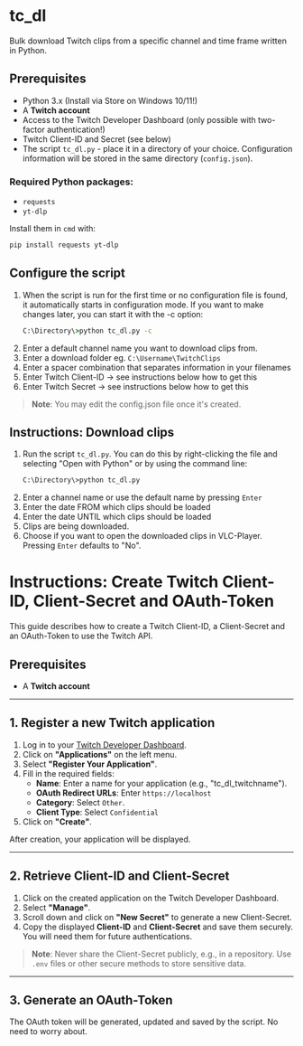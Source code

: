 # tc_dl

Bulk download Twitch clips from a specific channel and time frame written in Python.

## Prerequisites

- Python 3.x (Install via Store on Windows 10/11!)
- A **Twitch account**
- Access to the Twitch Developer Dashboard (only possible with two-factor authentication!)
- Twitch Client-ID and Secret (see below)
- The script `tc_dl.py` - place it in a directory of your choice. Configuration information will be stored in the same directory (`config.json`).

### **Required Python packages:**

- `requests`
- `yt-dlp`

Install them in `cmd` with:

```bash
pip install requests yt-dlp
```

## Configure the script

1. When the script is run for the first time or no configuration file is found, it automatically starts in configuration mode. If you want to make changes later, you can start it with the -c option:
   ```cmd
   C:\Directory\>python tc_dl.py -c
   ```
2. Enter a default channel name you want to download clips from.
3. Enter a download folder eg. `C:\Username\TwitchClips`
4. Enter a spacer combination that separates information in your filenames
5. Enter Twitch Client-ID -> see instructions below how to get this
6. Enter Twitch Secret -> see instructions below how to get this

> **Note**: You may edit the config.json file once it's created.

## Instructions: Download clips

1. Run the script `tc_dl.py`. You can do this by right-clicking the file and selecting "Open with Python" or by using the command line:
   ```bash
   C:\Directory\>python tc_dl.py
   ```
2. Enter a channel name or use the default name by pressing `Enter`
3. Enter the date FROM which clips should be loaded
4. Enter the date UNTIL which clips should be loaded
5. Clips are being downloaded.
6. Choose if you want to open the downloaded clips in VLC-Player. Pressing `Enter` defaults to "No".

# Instructions: Create Twitch Client-ID, Client-Secret and OAuth-Token

This guide describes how to create a Twitch Client-ID, a Client-Secret and an OAuth-Token to use the Twitch API.

## Prerequisites

- A **Twitch account**

---

## 1. Register a new Twitch application

1. Log in to your [Twitch Developer Dashboard](https://dev.twitch.tv/console).
2. Click on **"Applications"** on the left menu.
3. Select **"Register Your Application"**.
4. Fill in the required fields:
   - **Name**: Enter a name for your application (e.g., "tc_dl_twitchname").
   - **OAuth Redirect URLs**: Enter `https://localhost`
   - **Category**: Select `Other`.
   - **Client Type**: Select `Confidential`
5. Click on **"Create"**.

After creation, your application will be displayed.

---

## 2. Retrieve Client-ID and Client-Secret

1. Click on the created application on the Twitch Developer Dashboard.
2. Select **"Manage"**.
3. Scroll down and click on **"New Secret"** to generate a new Client-Secret.
4. Copy the displayed **Client-ID** and **Client-Secret** and save them securely. You will need them for future authentications.

> **Note**: Never share the Client-Secret publicly, e.g., in a repository. Use `.env` files or other secure methods to store sensitive data.

---

## 3. Generate an OAuth-Token

The OAuth token will be generated, updated and saved by the script. No need to worry about.
